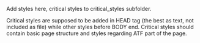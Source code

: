 Add styles here, critical styles to critical_styles subfolder.

Critical styles are supposed to be added in HEAD tag (the best as text, not included as file) while other styles before BODY end.
Critical styles should contain basic page structure and styles regarding ATF part of the page.